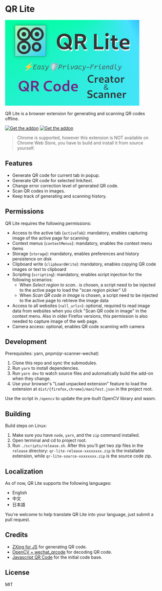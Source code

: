 # QR Lite

![Promo Banner](promo/chrome-webstore-promo.png)

QR Lite is a browser extension for generating and scanning QR codes offline.

[![Get the addon](https://blog.mozilla.org/addons/files/2015/11/get-the-addon.png "Get the addon")](https://addons.mozilla.org/en-US/firefox/addon/qr-lite/)
[![Get the addon](https://user-images.githubusercontent.com/585534/107280673-a5ece780-6a26-11eb-9cc7-9fa9f9f81180.png "Get from Microsoft")](https://microsoftedge.microsoft.com/addons/detail/qr-lite/lhncgpjmflilfegahnckekpbofgoioeg)

> Chrome is supported, however this extension is NOT available on Chrome Web Store, you have to build and install it from source yourself.

## Features

- Generate QR code for current tab in popup.
- Generate QR code for selected link/text.
- Change error correction level of generated QR code.
- Scan QR codes in images.
- Keep track of generating and scanning history.

## Permissions

QR Lite requires the following permissions:

- Access to the active tab (`activeTab`): mandatory, enables capturing image of the active page for scanning
- Context menus (`contextMenus`): mandatory, enables the context menu items
- Storage (`storage`): mandatory, enables preferences and history persistence on disk
- Clipboard write (`clipboardWrite`): mandatory, enables copying QR code images or text to clipboard
- Scripting (`scripting`): mandatory, enables script injection for the following scenarios:
  - When _Select region to scan.._ is chosen, a script need to be injected to the active page to load the "scan region picker" UI
  - When _Scan QR code in Image_ is chosen, a script need to be injected to the active page to retrieve the image data
- Access to all websites (`<all_urls>`): optional, required to read image data from websites when you click "Scan QR code in image" in the context menu. Also in older Firefox versions, this permission is also needed to capture image of the web page.
- Camera access: optional, enables QR code scanning with camera

## Development

Prerequisites: yarn, pnpm(qr-scanner-wechat)

1. Clone this repo and sync the submodules.
1. Run `yarn` to install dependencies.
1. Run `yarn dev` to watch source files and automatically build the add-on when they change.
1. Use your browser's "Load unpacked extension" feature to load the extension at
   `dist/{firefox,chrome}/manifest.json` in the project root.

Use the script in `/opencv` to update the pre-built OpenCV library and wasm.

## Building

Build steps on Linux:

1. Make sure you have `node`, `yarn`, and the `zip` command installed.
1. Open terminal and cd to project root.
1. Run `./scripts/release.sh`. After this you'll get two zip files in the `release` directory: `qr-lite-release-xxxxxxxx.zip`
   is the installable extension, while `qr-lite-source-xxxxxxxx.zip` is the source code zip.

## Localization

As of now, QR Lite supports the following languages:

- English
- 中文
- 日本語

You're welcome to help translate QR Lite into your language, just submit a pull request.

## Credits

- [ZXing for JS](https://github.com/zxing-js/library) for generating QR code.
- [OpenCV + wechat_qrcode](https://docs.opencv.org/4.9.0/dd/d63/group__wechat__qrcode.html) for decoding QR code.
- [Javascript QR Code](https://addons.mozilla.org/zh-CN/firefox/addon/javascript-qr-code/) for the initial code base.

## License

MIT
